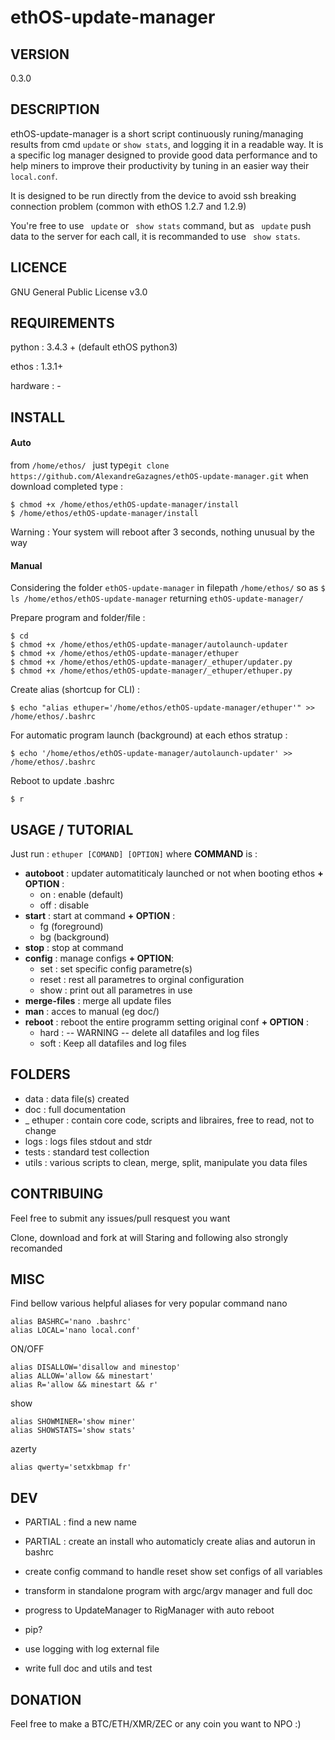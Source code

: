 # ethOS-update-manager
<p>
  
## VERSION
0.3.0
<p><p>

##  DESCRIPTION

ethOS-update-manager is a short script continuously runing/managing results from cmd ``` update ``` or ``` show stats ```, and logging it in a readable way. It is a specific log manager designed to provide good data performance and to help miners to improve their productivity by tuning in an easier way their ``` local.conf```.

It is designed to be run directly from the device to avoid ssh breaking connection problem (common with ethOS 1.2.7 and 1.2.9)

You're free to use ``` update```  or ``` show stats```  command, but as ``` update```  push data to the server for each call, it is recommanded to use ``` show stats```.

<p><p>

##  LICENCE

GNU General Public License v3.0
<p><p>

##  REQUIREMENTS

python :   3.4.3 + (default ethOS python3)<p>
ethos :    1.3.1+ <p>
hardware : -
<p><p>

##  INSTALL

#### Auto
from ```/home/ethos/ ``` just type```git clone https://github.com/AlexandreGazagnes/ethOS-update-manager.git```
when download completed type : 
```
$ chmod +x /home/ethos/ethOS-update-manager/install
$ /home/ethos/ethOS-update-manager/install
```
Warning : Your system will reboot after 3 seconds, nothing unusual by the way

<p><p>

#### Manual

Considering the folder ``` ethOS-update-manager ``` in filepath ``` /home/ethos/ ```
so as ``` $ ls /home/ethos/ethOS-update-manager ``` returning ``` ethOS-update-manager/ ``` 

Prepare program and folder/file : 
```
$ cd
$ chmod +x /home/ethos/ethOS-update-manager/autolaunch-updater
$ chmod +x /home/ethos/ethOS-update-manager/ethuper
$ chmod +x /home/ethos/ethOS-update-manager/_ethuper/updater.py
$ chmod +x /home/ethos/ethOS-update-manager/_ethuper/ethuper.py
```



Create alias (shortcup for CLI) : 
```
$ echo "alias ethuper='/home/ethos/ethOS-update-manager/ethuper'" >>  /home/ethos/.bashrc
```

For automatic program launch (background) at each ethos stratup : 
```
$ echo '/home/ethos/ethOS-update-manager/autolaunch-updater' >> /home/ethos/.bashrc
```

Reboot to update .bashrc
```
$ r
```

##  USAGE / TUTORIAL


Just run : ```ethuper [COMAND] [OPTION]``` where **COMMAND** is : 
* **autoboot** : updater automatiticaly launched or not when booting ethos **+ OPTION** : 
  * on  : enable (default)
  * off : disable
* **start** : start at command **+ OPTION** : 
  * fg (foreground)
  * bg (background)
* **stop** : stop at command
* **config** : manage configs **+ OPTION**:  
  * set : set specific config parametre(s)
  * reset : rest all parametres to orginal configuration
  * show : print out all parametres in use
* **merge-files** : merge all update files 
* **man** : acces to manual (eg doc/)
* **reboot** : reboot the entire programm setting original conf **+ OPTION** : 
  * hard : -- WARNING -- delete all datafiles and log files
  * soft : Keep all datafiles and log files 


<p><p>

##  FOLDERS
* data :                data file(s) created
* doc :                 full documentation 
* _ ethuper :  			contain core code, scripts and libraires, free to read, not to change
* logs :                logs files stdout and stdr
* tests :               standard test collection
* utils :               various scripts to clean, merge, split, manipulate you data files

##  CONTRIBUING
Feel free to submit any issues/pull resquest you want <p>
Clone, download and fork at will 
Staring and following also strongly recomanded

##  MISC

Find bellow various helpful aliases for very popular command 
nano
```
alias BASHRC='nano .bashrc'
alias LOCAL='nano local.conf'
```

ON/OFF
```
alias DISALLOW='disallow and minestop'
alias ALLOW='allow && minestart'
alias R='allow && minestart && r'
```

show
```
alias SHOWMINER='show miner'
alias SHOWSTATS='show stats'
```

azerty
```
alias qwerty='setxkbmap fr'
```

## DEV
* PARTIAL : find a new name 
* PARTIAL : create an install who automaticly create alias and autorun in bashrc

* create config command to handle reset show set configs of all variables
* transform in standalone program with argc/argv manager and full doc
* progress to UpdateManager to RigManager with auto reboot 
* pip?
* use logging with log external file
* write full doc and utils and test


##  DONATION
Feel free to make a BTC/ETH/XMR/ZEC or any coin you want to NPO :) 
